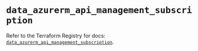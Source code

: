 # `data_azurerm_api_management_subscription`

Refer to the Terraform Registry for docs: [`data_azurerm_api_management_subscription`](https://registry.terraform.io/providers/hashicorp/azurerm/4.18.0/docs/data-sources/api_management_subscription).
